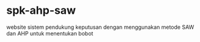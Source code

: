 # spk-ahp-saw
website sistem pendukung keputusan dengan menggunakan metode SAW dan AHP untuk menentukan bobot
